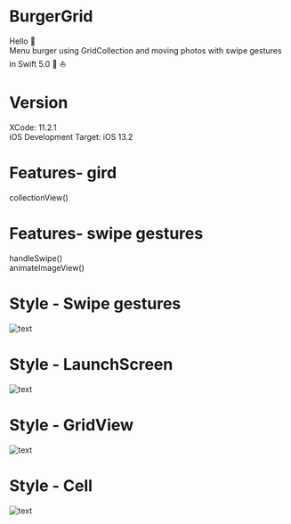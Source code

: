 # BurgerGrid
Hello :wave:   
Menu burger using GridCollection and moving photos with swipe gestures in Swift 5.0 :iphone: :boat:    

# Version
XCode: 11.2.1     
iOS Development Target: iOS 13.2

# Features- gird
collectionView()

# Features- swipe gestures
handleSwipe()     
animateImageView()

# Style - Swipe gestures
![text](https://github.com/nataliawcislo/BurgerGrid/blob/master/grid.gif)

# Style - LaunchScreen
![text](https://github.com/nataliawcislo/BurgerGrid/blob/master/Launch.png)

# Style - GridView
![text](https://github.com/nataliawcislo/BurgerGrid/blob/master/Grid.png)

# Style - Cell
![text](https://github.com/nataliawcislo/BurgerGrid/blob/master/Burger.png)
